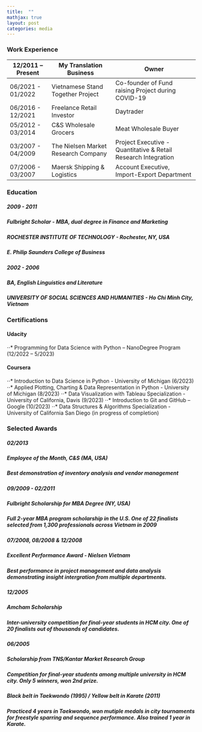 ```yaml
---
title:  ""
mathjax: true
layout: post
categories: media
---
```


### Work Experience

| 12/2011 – Present |        My Translation Business            | Owner                                                          |
|---|---|---|
| 06/2021 - 01/2022 | Vietnamese Stand Together Project         | Co-founder of Fund raising Project during COVID-19             | 
| 06/2016 - 12/2021 | Freelance Retail Investor                 | Daytrader                                                      |
| 05/2012 - 03/2014 | C&S Wholesale Grocers                     | Meat Wholesale Buyer                                           |
| 03/2007 - 04/2009 | The Nielsen Market Research Company       | Project Executive - Quantitative & Retail Research Integration |  
| 07/2006 - 03/2007 | Maersk Shipping & Logistics               | Account Executive, Import-Export Department                    |

### Education

##### 2009 - 2011
##### **Fulbright Scholar - MBA, dual degree in Finance and Marketing** 
##### ROCHESTER INSTITUTE OF TECHNOLOGY	- Rochester, NY, USA
#####     E. Philip Saunders College of Business         

##### 2002 - 2006
##### **BA, English Linguistics and Literature**
##### UNIVERSITY OF SOCIAL SCIENCES AND HUMANITIES - Ho Chi Minh City, Vietnam

### Certifications
#### Udacity
⋅⋅* Programming for Data Science with Python – NanoDegree Program (12/2022 – 5/2023)
#### Coursera
⋅⋅* Introduction to Data Science in Python - University of Michigan (6/2023)
⋅⋅* Applied Plotting, Charting & Data Representation in Python - University of Michigan (8/2023)
⋅⋅* Data Visualization with Tableau Specialization - University of California, Davis (9/2023)
⋅⋅* Introduction to Git and GitHub – Google (10/2023)
⋅⋅* Data Structures & Algorithms Specialization - University of California San Diego (in progress of completion)

### Selected Awards
##### 02/2013 
##### Employee of the Month, C&S (MA, USA)
##### Best demonstration of inventory analysis and vendor management

##### 09/2009 - 02/2011
##### Fulbright Scholarship for MBA Degree (NY, USA)
##### Full 2-year MBA program scholarship in the U.S. One of 22 finalists selected from 1,300 professionals across Vietnam in 2009 

##### 07/2008, 08/2008 & 12/2008
##### Excellent Performance Award - Nielsen Vietnam
##### Best performance in project management and data analysis demonstrating insight intergration from multiple departments. 

##### 12/2005 
##### Amcham Scholarship
##### Inter-university competition for final-year students in HCM city. One of 20 finalists out of thousands of candidates.  

##### 06/2005
##### Scholarship from TNS/Kantar Market Research Group  
##### Competition for final-year students among multiple university in HCM city. Only 5 winners, won 2nd prize.  

##### Black belt in Taekwondo (1995) / Yellow belt in Karate (2011)
##### Practiced 4 years in Taekwondo, won mutiple medals in city tournaments for freestyle sparring and sequence performance. Also trained 1 year in Karate.
